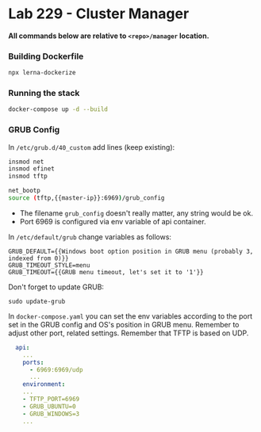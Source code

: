 # Lab 229 - Cluster Manager

**All commands below are relative to `<repo>/manager` location.**

### Building Dockerfile
```sh
npx lerna-dockerize
```

### Running the stack
``` sh
docker-compose up -d --build
```

### GRUB Config
In `/etc/grub.d/40_custom` add lines (keep existing):
```sh
insmod net
insmod efinet
insmod tftp

net_bootp
source (tftp,{{master-ip}}:6969)/grub_config
```
* The filename `grub_config` doesn't really matter, any string would be ok.
* Port 6969 is configured via env variable of api container.

In `/etc/default/grub` change variables as follows:
```
GRUB_DEFAULT={{Windows boot option position in GRUB menu (probably 3, indexed from 0)}}
GRUB_TIMEOUT_STYLE=menu
GRUB_TIMEOUT={{GRUB menu timeout, let's set it to '1'}}
```

Don't forget to update GRUB:
```
sudo update-grub
```

In `docker-compose.yaml` you can set the env variables according to the port set in the GRUB config and OS's position in GRUB menu. Remember to adjust other port, related settings. Remember that TFTP is based on UDP.

```yml
  api:
    ...
    ports:
      - 6969:6969/udp
      ...
    environment:
    ...
    - TFTP_PORT=6969
    - GRUB_UBUNTU=0
    - GRUB_WINDOWS=3
    ...
```
